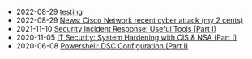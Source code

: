 * 2022-08-29 [testing](/test/?utm_source=blog&utm_medium=blog&utm_content=recent)
* 2022-08-29 [News: Cisco Network recent cyber attack (my 2 cents)](/2022-08-29-cisco-cyber-attack/?utm_source=blog&utm_medium=blog&utm_content=recent)
* 2021-11-10 [Security Incident Response: Useful Tools (Part I)](/2021-11-10-tools-incident-response/?utm_source=blog&utm_medium=blog&utm_content=recent)
* 2020-11-05 [IT Security: System Hardening with CIS & NSA (Part I)](/2020-11-05-Improve-security-with-CIS-NSA-Benchmark/?utm_source=blog&utm_medium=blog&utm_content=recent)
* 2020-06-08 [Powershell: DSC Configuration (Part I)](/2020-06-08-powershell-dsc-configuration/?utm_source=blog&utm_medium=blog&utm_content=recent)
